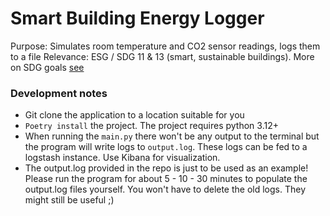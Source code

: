 # Smart Building Energy Logger
Purpose: Simulates room temperature and CO2 sensor readings, logs them to a file
Relevance: ESG / SDG 11 & 13 (smart, sustainable buildings). More on SDG goals [see](https://sdgs.un.org/goals) 


### Development notes 
- Git clone the application to a location suitable for you
- `Poetry install` the project. The project requires python 3.12+
- When running the `main.py` there won't be any output to the terminal but the program will write logs to `output.log`. These logs can be fed to a logstash instance. Use Kibana for visualization.
- The output.log provided in the repo is just to be used as an example! Please run the program for about 5 - 10 - 30 minutes to populate the output.log files yourself. You won't have to delete the old logs. They might still be useful ;)